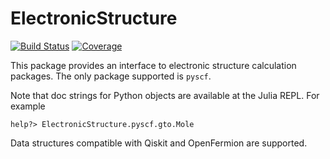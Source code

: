 # ElectronicStructure

[![Build Status](https://github.com/jlapeyre/ElectronicStructure.jl/workflows/CI/badge.svg)](https://github.com/jlapeyre/ElectronicStructure.jl/actions)
[![Coverage](https://codecov.io/gh/jlapeyre/ElectronicStructure.jl/branch/master/graph/badge.svg)](https://codecov.io/gh/jlapeyre/ElectronicStructure.jl)

This package provides an interface to electronic structure calculation packages.
The only package supported is `pyscf`.

Note that doc strings for Python objects are available at the Julia REPL. For example

    help?> ElectronicStructure.pyscf.gto.Mole

Data structures compatible with Qiskit and OpenFermion are supported.
